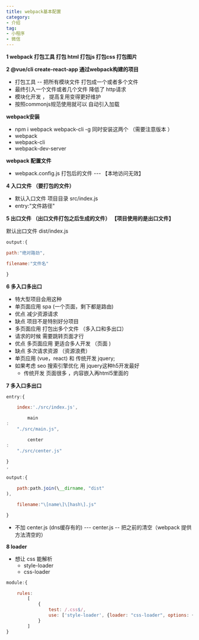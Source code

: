 ```yaml
---
title: webpack基本配置
category:
- 介绍
tag:
- 小程序
- 微信
---
```


**1 webpack 打包工具 打包 html 打包js 打包css 打包图片**

**2 @vue/cli create-react-app 通过webpack构建的项目**

- 打包工具 -- 把所有模块文件 打包成一个或者多个文件
- 最终引入一个文件或者几个文件 降低了 http请求
- 模块化开发 ， 提高复用变得更好维护
- 按照commonjs规范使用就可以 自动引入加载

**webpack安装**

- npm i webpack webpack-cli -g 同时安装这两个 （需要注意版本 ）
- webpack
- webpack-cli
- webpack-dev-server 

**webpack 配置文件**

- webpack.config.js 打包后的文件 --- 【本地访问无效】

**4 入口文件 （要打包的文件）**

- 默认入口文件 项目目录 src/index.js
- entry:"文件路径"


**5 出口文件 （出口文件打包之后生成的文件） 【项目使用的是出口文件】**

默认出口文件 dist/index.js
```js
output:{

path:"绝对路劲",

filename:"文件名"

}
```


**6 多入口多出口**

- 特大型项目会用这种
- 单页面应用 spa (一个页面，剩下都是路由)
- 优点 减少资源请求
- 缺点 项目不是特别好分项目
- 多页面应用 打包出多个文件 （多入口和多出口）
- 请求的时候 需要跳转页面才行
- 优点 多页面应用 更适合多人开发 （页面 )
- 缺点 多次请求资源 （资源浪费）
- 单页应用 (vue，react) 和 传统开发 jquery;
- 如果考虑 seo 搜索引擎优化 用 jquery这种h5开发最好
  - 传统开发 页面很多 ，内容嵌入再html5里面的

**7 多入口多出口**

```js
entry:{

    index:'./src/index.js',

        main
:
    "./src/main.js",

        center
:
    "./src/center.js"

}
,

output:{

    path:path.join(\__dirname, "dist"
),

    filename:"\[name\]\[hash\].js"

}
```

- 不加 center.js (dns缓存有的) --- center.js -- 把之前的清空（webpack 提供方法清空的）

**8 loader**

- 想让 css 能解析
  - style-loader 
  - css-loader
```js
module:{

    rules:
        [
            {
                test: /.css$/,
                use: ['style-loader', {loader: "css-loader", options: {}}]
            }
        ]
}
```
